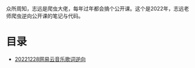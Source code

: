众所周知，志远是爬虫大佬，每年过年都会搞个公开课。这个是2022年，志远老师爬虫逆向公开课的笔记与代码。

# 目录

- [20221228网易云音乐歌词逆向](20221228网易云音乐歌词逆向)

